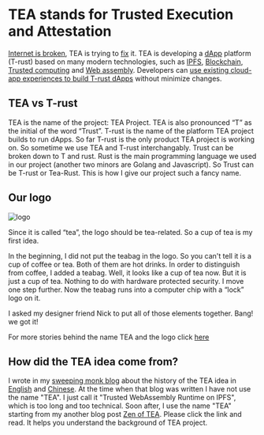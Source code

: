 # TEA stands for Trusted Execution and Attestation
[Internet is broken](Broken_internet_needs_a_fix.md), TEA is trying to [fix](How_TEA_fix_internet.md) it. TEA is developing a [dApp](https://medium.com/@pushbar/how-do-i-define-dapps-1a3600b49e2f) platform (T-rust) based on many modern technologies, such as [IPFS](TEA_vs_IPFS.md), [Blockchain](./TEA_vs_blockchain.md), [Trusted computing](TEA_vs_Trusted_computing.md) and [Web assembly](TEA_vs_wasm.md). Developers can [use existing cloud-app experiences to build T-rust dApps](Fill_the_gap.md) without minimize changes. 
## TEA vs T-rust

TEA is the name of the project: TEA Project. TEA is also pronounced “T” as the initial of the word “Trust”.
T-rust is the name of the platform TEA project builds to run dApps. So far T-rust is the only product TEA project is working on. So sometime we use TEA and T-rust interchangably. Trust can be broken down to T and rust. Rust is the main programming language we used in our project (another two minors are Golang and Javascript). So Trust can be T-rust or Tea-Rust. This is how I give our project such a fancy name. 
## Our logo


![logo](/img/logo.png)


Since it is called “tea”, the logo should be tea-related. So a cup of tea is my first idea.

In the beginning, I did not put the teabag in the logo. So you can't tell it is a cup of coffee or tea. Both of them are hot drinks. In order to distinguish from coffee, I added a teabag.
Well, it looks like a cup of tea now. But it is just a cup of tea. Nothing to do with hardware protected security. I move one step further. Now the teabag runs into a computer chip with a “lock” logo on it.

I asked my designer friend Nick to put all of those elements together. Bang! we got it!

For more stories behind the name TEA and the logo click [here](https://medium.com/@pushbar/i-designed-a-logo-for-tea-project-9cf85d733708)

## How did the TEA idea come from?

I wrote in my [sweeping monk blog](https://medium.com/@pushbar) about the history of the TEA idea in [English](https://medium.com/@pushbar/0-of-n-cover-letter-of-the-trusted-webassembly-runtime-on-ipfs-12a4fd8c4338) and [Chinese](https://medium.com/@pushbar/%E7%AC%AC0%E7%AF%87-%E5%8E%86%E5%8F%B2%E6%B8%8A%E6%BA%90%E5%92%8C%E6%8E%A2%E7%B4%A2%E8%BF%87%E7%A8%8B%E7%9A%84%E5%BF%AB%E8%BF%9B%E7%89%88%E6%9C%AC-ecbb558ac36e). At the time when that blog was written I have not use the name "TEA". I just call it "Trusted WebAssembly Runtime on IPFS", which is too long and too technical. Soon after, I use the name "TEA" starting from my another blog post [Zen of TEA](https://medium.com/@pushbar/zen-of-tea-1-2480c8c249c3). Please click the link and read. It helps you understand the background of TEA project.

